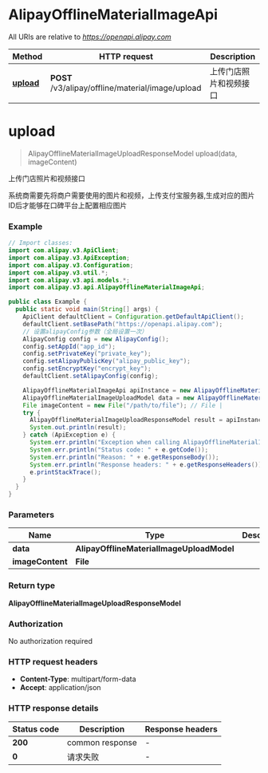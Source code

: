 # AlipayOfflineMaterialImageApi

All URIs are relative to *https://openapi.alipay.com*

| Method | HTTP request | Description |
|------------- | ------------- | -------------|
| [**upload**](AlipayOfflineMaterialImageApi.md#upload) | **POST** /v3/alipay/offline/material/image/upload | 上传门店照片和视频接口 |


<a name="upload"></a>
# **upload**
> AlipayOfflineMaterialImageUploadResponseModel upload(data, imageContent)

上传门店照片和视频接口

系统商需要先将商户需要使用的图片和视频，上传支付宝服务器,生成对应的图片ID后才能够在口碑平台上配置相应图片

### Example
```java
// Import classes:
import com.alipay.v3.ApiClient;
import com.alipay.v3.ApiException;
import com.alipay.v3.Configuration;
import com.alipay.v3.util.*;
import com.alipay.v3.api.models.*;
import com.alipay.v3.api.AlipayOfflineMaterialImageApi;

public class Example {
  public static void main(String[] args) {
    ApiClient defaultClient = Configuration.getDefaultApiClient();
    defaultClient.setBasePath("https://openapi.alipay.com");
    // 设置alipayConfig参数（全局设置一次）
    AlipayConfig config = new AlipayConfig();
    config.setAppId("app_id");
    config.setPrivateKey("private_key");
    config.setAlipayPublicKey("alipay_public_key");
    config.setEncryptKey("encrypt_key");
    defaultClient.setAlipayConfig(config);

    AlipayOfflineMaterialImageApi apiInstance = new AlipayOfflineMaterialImageApi(defaultClient);
    AlipayOfflineMaterialImageUploadModel data = new AlipayOfflineMaterialImageUploadModel(); // AlipayOfflineMaterialImageUploadModel | 
    File imageContent = new File("/path/to/file"); // File | 
    try {
      AlipayOfflineMaterialImageUploadResponseModel result = apiInstance.upload(data, imageContent);
      System.out.println(result);
    } catch (ApiException e) {
      System.err.println("Exception when calling AlipayOfflineMaterialImageApi#upload");
      System.err.println("Status code: " + e.getCode());
      System.err.println("Reason: " + e.getResponseBody());
      System.err.println("Response headers: " + e.getResponseHeaders());
      e.printStackTrace();
    }
  }
}
```

### Parameters

| Name | Type | Description  | Notes |
|------------- | ------------- | ------------- | -------------|
| **data** | **AlipayOfflineMaterialImageUploadModel**|  | [optional] |
| **imageContent** | **File**|  | [optional] |

### Return type

**AlipayOfflineMaterialImageUploadResponseModel**

### Authorization

No authorization required

### HTTP request headers

 - **Content-Type**: multipart/form-data
 - **Accept**: application/json

### HTTP response details
| Status code | Description | Response headers |
|-------------|-------------|------------------|
| **200** | common response |  -  |
| **0** | 请求失败 |  -  |

